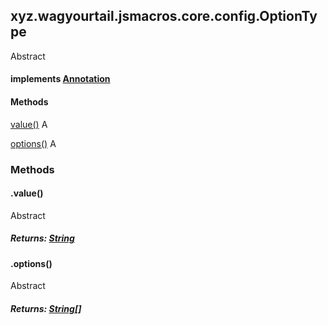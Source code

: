 

xyz.wagyourtail.jsmacros.core.config.OptionType
-----------------------------------------------

Abstract
#### implements [Annotation](https://docs.oracle.com/javase/8/docs/api/index.html?java/lang/annotation/Annotation.html)

#### Methods

[value()](#value-)
A


[options()](#options-)
A



### Methods

#### .value()

Abstract

##### Returns: [String](https://docs.oracle.com/javase/8/docs/api/index.html?java/lang/String.html)



#### .options()

Abstract

##### Returns: [String](https://docs.oracle.com/javase/8/docs/api/index.html?java/lang/String.html)[]




